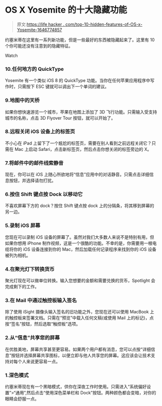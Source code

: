 # OS X Yosemite 的十大隐藏功能

> 原文:[https://life hacker . com/top-10-hidden-features-of-OS-x-Yosemite-1646774857](https://lifehacker.com/top-10-hidden-features-of-os-x-yosemite-1646774857)

约塞米蒂在这里有一系列新功能，但是一些最好的东西被隐藏起来了。这里有 10 个你可能还没有注意到的隐藏特征。

Watch

### 10.任何地方的 QuickType

Yosemite 有一个类似 iOS 8 的 QuickType 功能。当你在任何苹果应用程序中写作时，只需按下 ESC 键就可以调出下一个单词的建议。

### 9.地图中的天桥

如果你想快速游览一个城市，苹果在地图上添加了 3D 飞行功能。只需输入受支持城市的名称，点击 3D Flyover Tour 按钮，就可以开始了。

### 8.远程关闭 iOS 设备上的标签页

不小心在 iPad 上留下了一个尴尬的标签页，需要在别人看到之前远程关闭它？只需在 Mac 上启动 Safari，点击新标签页，然后点击你想关闭的标签旁边的 X。

### 7.将邮件中的邮件线索静音

现在，你可以在 iOS 上随心所欲地将“信息”应用中的对话静音。只需点击详细信息按钮，并选择请勿打扰。

### 6.按住 Shift 键点按 Dock 以移动它

不喜欢屏幕下方的 dock？按住 Shift 键点按 dock 上的分隔条，将其移到屏幕的另一边。

### 5.录制 iOS 屏幕

您现在可以录制 iOS 设备的屏幕了。虽然对我们大多数人来说不是特别有用，但如果你想用 iPhone 制作视频，这是一个很酷的功能。不幸的是，你需要用一根电缆将你的 iOS 设备连接到你的 Mac，然后加载任何记录程序来找到你的 iOS 设备被列为相机。

### 4.在聚光灯下转换货币

聚光灯现在可以做单位转换。输入您想要的金额和需要兑换的货币，Spotlight 会完成剩下的工作。

### 3.在 Mail 中通过触控板输入签名

除了使用 iSight 摄像头输入签名的旧功能之外，您现在还可以使用 MacBook 上的触控板来签署文档。只需在“预览”中载入任何文稿(或使用 Mail 上的标记)，点按“签名”按钮，然后选取“触控板”选项。

### 2.从“信息”共享您的屏幕

在优胜美地，屏幕共享甚至更容易。如果两个用户都有消息，您可以点按“详细信息”按钮并选择屏幕共享图标，以便立即与他人共享您的屏幕。这应该会让技术支持对每个人来说更容易一点。

### 1.深色模式

约塞米蒂现在有一个黑暗模式，供你在深夜工作时使用。只需进入“系统偏好设置”>“通用”,然后点击“使用深色菜单栏和 Dock”按钮。两种颜色都会变暗，对你的眼睛会舒服一点。